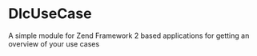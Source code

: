 DlcUseCase
==========

A simple module for Zend Framework 2 based applications for getting an overview of your use cases